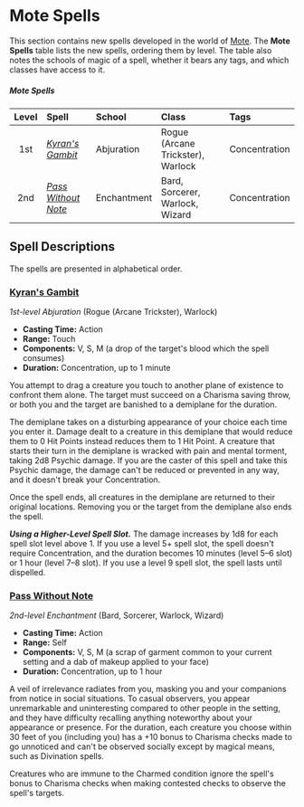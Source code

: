 # Mote Spells

This section contains new spells developed in the world of [Mote](../ch-1-welcome-to-mote/cosmology/mote.md). The **Mote Spells** table lists the new spells, ordering them by level. The table also notes the schools of magic of a spell, whether it bears any tags, and which classes have access to it.

##### Mote Spells
| Level | Spell | School | Class | Tags |
|:-:|:-|:-|:-|:-|
| 1st | _[Kyran's Gambit](#kyrans-gambit)_ | Abjuration | Rogue (Arcane Trickster), Warlock | Concentration |
| 2nd | _[Pass Without Note](#pass-without-note)_ | Enchantment | Bard, Sorcerer, Warlock, Wizard | Concentration |

## Spell Descriptions

The spells are presented in alphabetical order.

### [Kyran's Gambit](https://github.com/mpanighetti/dnd5e-spells/blob/main/1st-level/kyrans-gambit.md)

_1st-level Abjuration_ (Rogue (Arcane Trickster), Warlock)

- **Casting Time:** Action
- **Range:** Touch
- **Components:** V, S, M (a drop of the target's blood which the spell consumes)
- **Duration:** Concentration, up to 1 minute

You attempt to drag a creature you touch to another plane of existence to confront them alone. The target must succeed on a Charisma saving throw, or both you and the target are banished to a demiplane for the duration.

The demiplane takes on a disturbing appearance of your choice each time you enter it. Damage dealt to a creature in this demiplane that would reduce them to 0 Hit Points instead reduces them to 1 Hit Point. A creature that starts their turn in the demiplane is wracked with pain and mental torment, taking 2d8 Psychic damage. If you are the caster of this spell and take this Psychic damage, the damage can't be reduced or prevented in any way, and it doesn't break your Concentration.

Once the spell ends, all creatures in the demiplane are returned to their original locations. Removing you or the target from the demiplane also ends the spell.

_**Using a Higher-Level Spell Slot.**_ The damage increases by 1d8 for each spell slot level above 1. If you use a level 5+ spell slot, the spell doesn't require Concentration, and the duration becomes 10 minutes (level 5–6 slot) or 1 hour (level 7–8 slot). If you use a level 9 spell slot, the spell lasts until dispelled.

### [Pass Without Note](https://github.com/mpanighetti/dnd5e-spells/blob/main/2nd-level/pass-without-note.md)

_2nd-level Enchantment_ (Bard, Sorcerer, Warlock, Wizard)

- **Casting Time:** Action
- **Range:** Self
- **Components:** V, S, M (a scrap of garment common to your current setting and a dab of makeup applied to your face)
- **Duration:** Concentration, up to 1 hour

A veil of irrelevance radiates from you, masking you and your companions from notice in social situations. To casual observers, you appear unremarkable and uninteresting compared to other people in the setting, and they have difficulty recalling anything noteworthy about your appearance or presence. For the duration, each creature you choose within 30 feet of you (including you) has a +10 bonus to Charisma checks made to go unnoticed and can't be observed socially except by magical means, such as Divination spells.

Creatures who are immune to the Charmed condition ignore the spell's bonus to Charisma checks when making contested checks to observe the spell's targets.
